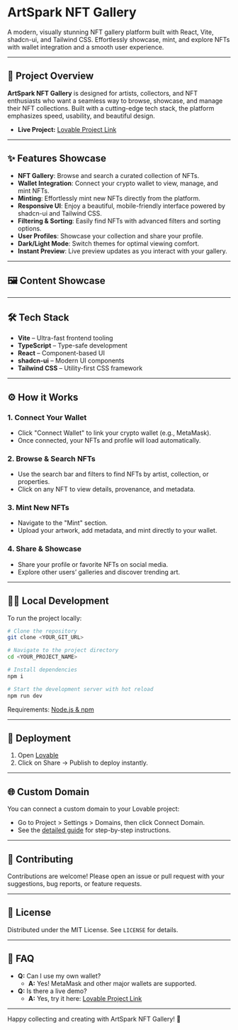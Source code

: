 # ArtSpark NFT Gallery

A modern, visually stunning NFT gallery platform built with React, Vite, shadcn-ui, and Tailwind CSS. Effortlessly showcase, mint, and explore NFTs with wallet integration and a smooth user experience.

---

## 🚀 Project Overview

**ArtSpark NFT Gallery** is designed for artists, collectors, and NFT enthusiasts who want a seamless way to browse, showcase, and manage their NFT collections. Built with a cutting-edge tech stack, the platform emphasizes speed, usability, and beautiful design.

- **Live Project:** [Lovable Project Link](https://lovable.dev/projects/cede4f7a-c098-44da-aa9d-f3bb07f4b74e)

---

## ✨ Features Showcase

- **NFT Gallery**: Browse and search a curated collection of NFTs.
- **Wallet Integration**: Connect your crypto wallet to view, manage, and mint NFTs.
- **Minting**: Effortlessly mint new NFTs directly from the platform.
- **Responsive UI**: Enjoy a beautiful, mobile-friendly interface powered by shadcn-ui and Tailwind CSS.
- **Filtering & Sorting**: Easily find NFTs with advanced filters and sorting options.
- **User Profiles**: Showcase your collection and share your profile.
- **Dark/Light Mode**: Switch themes for optimal viewing comfort.
- **Instant Preview**: Live preview updates as you interact with your gallery.

---

## 🖼 Content Showcase

<!--
If you have screenshots or GIFs, add them here for visual context.
Example:
![Home Gallery View](screenshots/gallery.png)
![NFT Detail Modal](screenshots/nft-detail.gif)
-->

---

## 🛠 Tech Stack

- **Vite** – Ultra-fast frontend tooling
- **TypeScript** – Type-safe development
- **React** – Component-based UI
- **shadcn-ui** – Modern UI components
- **Tailwind CSS** – Utility-first CSS framework

---

## ⚙️ How it Works

### 1. Connect Your Wallet
- Click "Connect Wallet" to link your crypto wallet (e.g., MetaMask).
- Once connected, your NFTs and profile will load automatically.

### 2. Browse & Search NFTs
- Use the search bar and filters to find NFTs by artist, collection, or properties.
- Click on any NFT to view details, provenance, and metadata.

### 3. Mint New NFTs
- Navigate to the "Mint" section.
- Upload your artwork, add metadata, and mint directly to your wallet.

### 4. Share & Showcase
- Share your profile or favorite NFTs on social media.
- Explore other users’ galleries and discover trending art.

---

## 🧑‍💻 Local Development

To run the project locally:

```sh
# Clone the repository
git clone <YOUR_GIT_URL>

# Navigate to the project directory
cd <YOUR_PROJECT_NAME>

# Install dependencies
npm i

# Start the development server with hot reload
npm run dev
```

Requirements: [Node.js & npm](https://github.com/nvm-sh/nvm#installing-and-updating)

---

## 🚩 Deployment

1. Open [Lovable](https://lovable.dev/projects/cede4f7a-c098-44da-aa9d-f3bb07f4b74e)
2. Click on Share → Publish to deploy instantly.

---

## 🌐 Custom Domain

You can connect a custom domain to your Lovable project:

- Go to Project > Settings > Domains, then click Connect Domain.
- See the [detailed guide](https://docs.lovable.dev/tips-tricks/custom-domain#step-by-step-guide) for step-by-step instructions.

---

## 🤝 Contributing

Contributions are welcome! Please open an issue or pull request with your suggestions, bug reports, or feature requests.

---

## 📄 License

Distributed under the MIT License. See `LICENSE` for details.

---

## 🙋 FAQ

- **Q:** Can I use my own wallet?
  - **A:** Yes! MetaMask and other major wallets are supported.
- **Q:** Is there a live demo?
  - **A:** Yes, try it here: [Lovable Project Link](https://lovable.dev/projects/cede4f7a-c098-44da-aa9d-f3bb07f4b74e)

---

Happy collecting and creating with ArtSpark NFT Gallery! 🌟
